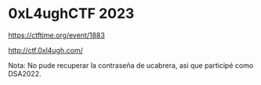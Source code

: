 # 0xL4ughCTF 2023

https://ctftime.org/event/1883

http://ctf.0xl4ugh.com/

Nota: No pude recuperar la contraseña de ucabrera, asi que participé como DSA2022.